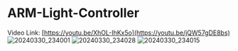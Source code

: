 # ARM-Light-Controller
Video Link: [https://youtu.be/XhOL-IhKx5o](https://youtu.be/jQW57gDE8bs)
![20240330_234001](https://github.com/Skyring100/ARM-Light-Controller/assets/106502383/626d9fc7-dae6-472c-84c2-96ff076e1a64)
![20240330_234028](https://github.com/Skyring100/ARM-Light-Controller/assets/106502383/a1f3587b-fa5b-4510-b5a2-4e2a5e8036fd)
![20240330_234015](https://github.com/Skyring100/ARM-Light-Controller/assets/106502383/be237ccf-bedb-4500-990b-57f3090a7956)
